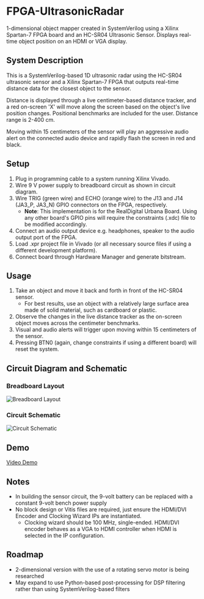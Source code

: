 # FPGA-UltrasonicRadar
1-dimensional object mapper created in SystemVerilog using a Xilinx Spartan-7 FPGA board and an HC-SR04 Ultrasonic Sensor. Displays real-time object position on an HDMI or VGA display.

## System Description
This is a SystemVerilog-based 1D ultrasonic radar using the HC-SR04 ultrasonic sensor and a Xilinx Spartan-7 FPGA that outputs real-time distance data for the closest object to the sensor. 

Distance is displayed through a live centimeter-based distance tracker, and a red on-screen 'X' will move along the screen based on the object's live position changes. Positional benchmarks are included for the user. Distance range is 2-400 cm.

Moving within 15 centimeters of the sensor will play an aggressive audio alert on the connected audio device and rapidly flash the screen in red and black.

## Setup
1. Plug in programming cable to a system running Xilinx Vivado.
2. Wire 9 V power supply to breadboard circuit as shown in circuit diagram.
3. Wire TRIG (green wire) and ECHO (orange wire) to the J13 and J14 (JA3_P, JA3_N) GPIO connectors on the FPGA, respectively.
   - **Note**: This implementation is for the RealDigital Urbana Board. Using any other board's GPIO pins will require the constraints (.xdc) file to be modified accordingly.
4. Connect an audio output device e.g. headphones, speaker to the audio output port of the FPGA.
5. Load .xpr project file in Vivado (or all necessary source files if using a different development platform).
6. Connect board through Hardware Manager and generate bitstream.

## Usage
1. Take an object and move it back and forth in front of the HC-SR04 sensor.
   - For best results, use an object with a relatively large surface area made of solid material, such as cardboard or plastic.
2. Observe the changes in the live distance tracker as the on-screen object moves across the centimeter benchmarks.
3. Visual and audio alerts will trigger upon moving within 15 centimeters of the sensor.
4. Pressing BTN0 (again, change constraints if using a different board) will reset the system.

## Circuit Diagram and Schematic

### Breadboard Layout
![Breadboard Layout](https://github.com/user-attachments/assets/e7e663dd-c9e9-471b-9674-2df4a22da511)

### Circuit Schematic
![Circuit Schematic](https://github.com/user-attachments/assets/d9ce0682-4f70-4247-b644-87e5b839d4fd)

## Demo
[Video Demo](https://drive.google.com/file/d/1A6Ar55RKtZArzim9-CnAboWGmMGdUVhR/view?usp=sharing)

## Notes
- In building the sensor circuit, the 9-volt battery can be replaced with a constant 9-volt bench power supply
- No block design or Vitis files are required, just ensure the HDMI/DVI Encoder and Clocking Wizard IPs are instantiated.
  - Clocking wizard should be 100 MHz, single-ended. HDMI/DVI encoder behaves as a VGA to HDMI controller when HDMI is selected in the IP configuration.

## Roadmap
- 2-dimensional version with the use of a rotating servo motor is being researched
- May expand to use Python-based post-processing for DSP filtering rather than using SystemVerilog-based filters
